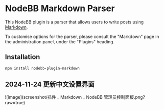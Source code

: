 # NodeBB Markdown Parser

This NodeBB plugin is a parser that allows users to write posts using [Markdown](https://daringfireball.net/projects/markdown/).

To customise options for the parser, please consult the "Markdown" page in the administration panel, under the "Plugins" heading.

## Installation

    npm install nodebb-plugin-markdown

## 2024-11-24 更新中文设置界面
![image](screenshot/插件 _ Markdown _ NodeBB 管理员控制面板.png?raw=true)

